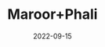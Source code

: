 ---
title: 'Maroor+Phali'
date: '2022-09-15' 
metatag: '' 
inventory: '0' 
draft: false 
# meta description 
shortDescripton: ''
description: 'Herb'
longdescription: ''
featured: True
# product Price
price: '30.0'
# Product Short Description
shortDescription: ''
productID: 'B254E41D-5724-ED11-9968-005056B3A416'
type: 'products'
category: 'Herb' 
thumnailproduct: 'https://aminsaddiquidawakhana.eralive.net/images/products/B254E41D-5724-ED11-9968-005056B3A4161.png' 
images:
  - image: 'images/products/B254E41D-5724-ED11-9968-005056B3A4161.png'  
Variants:
---
